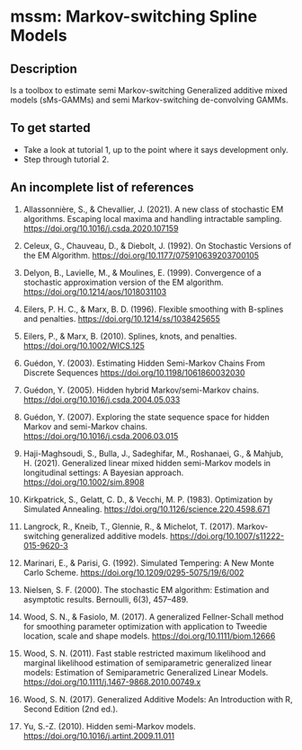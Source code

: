 # mssm: Markov-switching Spline Models

## Description
Is a toolbox to estimate semi Markov-switching Generalized additive mixed models (sMs-GAMMs) and semi Markov-switching de-convolving GAMMs.

## To get started
 - Take a look at tutorial 1, up to the point where it says development only.
 - Step through tutorial 2.

## An incomplete list of references

1. Allassonnière, S., & Chevallier, J. (2021). A new class of stochastic EM algorithms. Escaping local maxima and handling intractable sampling. https://doi.org/10.1016/j.csda.2020.107159

2. Celeux, G., Chauveau, D., & Diebolt, J. (1992). On Stochastic Versions of the EM Algorithm. https://doi.org/10.1177/075910639203700105

3. Delyon, B., Lavielle, M., & Moulines, E. (1999). Convergence of a stochastic approximation version of the EM algorithm. https://doi.org/10.1214/aos/1018031103

4. Eilers, P. H. C., & Marx, B. D. (1996). Flexible smoothing with B-splines and penalties. https://doi.org/10.1214/ss/1038425655

5. Eilers, P., & Marx, B. (2010). Splines, knots, and penalties. https://doi.org/10.1002/WICS.125

6. Guédon, Y. (2003). Estimating Hidden Semi-Markov Chains From Discrete Sequences https://doi.org/10.1198/1061860032030

7. Guédon, Y. (2005). Hidden hybrid Markov/semi-Markov chains. https://doi.org/10.1016/j.csda.2004.05.033

8. Guédon, Y. (2007). Exploring the state sequence space for hidden Markov and semi-Markov chains. https://doi.org/10.1016/j.csda.2006.03.015

9. Haji-Maghsoudi, S., Bulla, J., Sadeghifar, M., Roshanaei, G., & Mahjub, H. (2021). Generalized linear mixed hidden semi-Markov models in longitudinal settings: A Bayesian approach. https://doi.org/10.1002/sim.8908

10. Kirkpatrick, S., Gelatt, C. D., & Vecchi, M. P. (1983). Optimization by Simulated Annealing. https://doi.org/10.1126/science.220.4598.671

11. Langrock, R., Kneib, T., Glennie, R., & Michelot, T. (2017). Markov-switching generalized additive models. https://doi.org/10.1007/s11222-015-9620-3

12. Marinari, E., & Parisi, G. (1992). Simulated Tempering: A New Monte Carlo Scheme. https://doi.org/10.1209/0295-5075/19/6/002

13. Nielsen, S. F. (2000). The stochastic EM algorithm: Estimation and asymptotic results. Bernoulli, 6(3), 457–489.

14. Wood, S. N., & Fasiolo, M. (2017). A generalized Fellner-Schall method for smoothing parameter optimization with application to Tweedie location, scale and shape models. https://doi.org/10.1111/biom.12666

15. Wood, S. N. (2011). Fast stable restricted maximum likelihood and marginal likelihood estimation of semiparametric generalized linear models: Estimation of Semiparametric Generalized Linear Models. https://doi.org/10.1111/j.1467-9868.2010.00749.x

16. Wood, S. N. (2017). Generalized Additive Models: An Introduction with R, Second Edition (2nd ed.).

17. Yu, S.-Z. (2010). Hidden semi-Markov models. https://doi.org/10.1016/j.artint.2009.11.011
